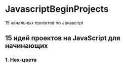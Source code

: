 # JavascriptBeginProjects
15 начальных проектов по Javascript
## 15 идей проектов на JavaScript для начинающих
### 1. Hex-цвета
